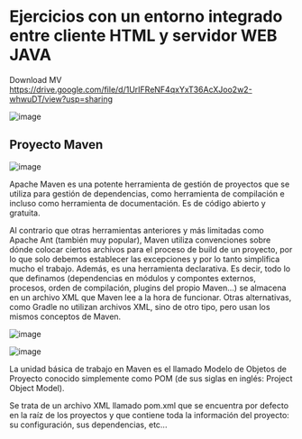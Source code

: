# Ejercicios con un entorno integrado entre cliente HTML y servidor WEB JAVA

Download MV https://drive.google.com/file/d/1UrIFReNF4qxYxT36AcXJoo2w2-whwuDT/view?usp=sharing

![image](https://user-images.githubusercontent.com/91023374/227779912-f210de36-d9f5-4ca4-8571-cc18bf241159.png)

## Proyecto Maven

![image](https://user-images.githubusercontent.com/91023374/227780081-906101d1-ef61-429f-9b97-62807fa7d6fa.png)

Apache Maven es una potente herramienta de gestión de proyectos que se utiliza para gestión de dependencias, como herramienta de compilación e incluso como herramienta de documentación. Es de código abierto y gratuita.

Al contrario que otras herramientas anteriores y más limitadas como Apache Ant (también muy popular), Maven utiliza convenciones sobre dónde colocar ciertos archivos para el proceso de build de un proyecto, por lo que solo debemos establecer las excepciones y por lo tanto simplifica mucho el trabajo. Además, es una herramienta declarativa. Es decir, todo lo que definamos (dependencias en módulos y compontes externos, procesos, orden de compilación, plugins del propio Maven...) se almacena en un archivo XML que Maven lee a la hora de funcionar. Otras alternativas, como Gradle no utilizan archivos XML, sino de otro tipo, pero usan los mismos conceptos de Maven.

![image](https://user-images.githubusercontent.com/91023374/227780175-3215fcc9-7c65-4566-b465-af991e405db3.png)

![image](https://user-images.githubusercontent.com/91023374/227780214-15408d4f-a733-4b06-8db9-17e6e6e0e746.png)


La unidad básica de trabajo en Maven es el llamado Modelo de Objetos de Proyecto conocido simplemente como POM (de sus siglas en inglés: Project Object Model).

Se trata de un archivo XML llamado pom.xml que se encuentra por defecto en la raíz de los proyectos y que contiene toda la información del proyecto: su configuración, sus dependencias, etc...


